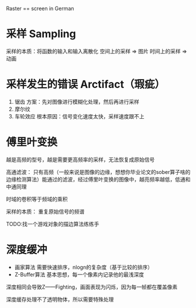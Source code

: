 Raster == screen in German

# 采样 Sampling
采样的本质：将函数的输入和输入离散化
空间上的采样 => 图片
时间上的采样 => 动画

# 采样发生的错误 Arctifact（瑕疵）
1. 锯齿 
   方案：先对图像进行模糊化处理，然后再进行采样
2. 摩尔纹
3. 车轮效应
根本原因：信号变化速度太快，采样速度跟不上

# 傅里叶变换
越是高频的型号，越是需要更高频率的采样，无法恢复成原始信号

高通滤波：
只有高频（一般来说是图像的边缘，想想你毕业论文的sober算子啥的边缘检测算法）能通过的滤波，经过傅里叶变换的图像中，越亮频率越低，低通和中通同理

时域的卷积等于频域的乘积

采样的本质：
重复原始信号的频谱

TODO:找一个游戏对象的描边算法练练手

# 深度缓冲
- 画家算法
  需要快速排序，nlogn的复杂度（基于比较的排序）
- Z-Buffer算法
  基本思想，每一个像素内记录他的最浅深度

深度相同会导致Z——Fighting，画面表现为闪烁，因为每一帧都在覆盖像素

深度缓存处理不了透明物体，所以需要特殊处理






